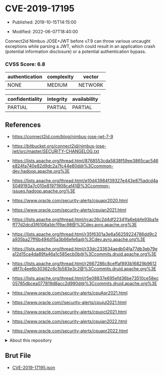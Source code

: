 # CVE-2019-17195

- Published: 2019-10-15T14:15:00

- Modified: 2022-06-07T18:40:00

Connect2id Nimbus JOSE+JWT before v7.9 can throw various uncaught exceptions while parsing a JWT, which could result in an application crash (potential information disclosure) or a potential authentication bypass.

### CVSS Score: **6.8**

| authentication | complexity | vector |
| --- | --- | --- |
| NONE | MEDIUM | NETWORK |

| confidentiality | integrity | availability |
| --- | --- | --- |
| PARTIAL | PARTIAL | PARTIAL |

## References

* https://connect2id.com/blog/nimbus-jose-jwt-7-9

* https://bitbucket.org/connect2id/nimbus-jose-jwt/src/master/SECURITY-CHANGELOG.txt

* https://lists.apache.org/thread.html/8768553cda5838f59ee3865cac546e824fa740e82d9dc2a7fc44e80d@%3Ccommon-dev.hadoop.apache.org%3E

* https://lists.apache.org/thread.html/e10d43984f39327e443e875adcd4a5049193a7c010e81971908caf41@%3Ccommon-issues.hadoop.apache.org%3E

* https://www.oracle.com/security-alerts/cpuapr2020.html

* https://www.oracle.com/security-alerts/cpujan2021.html

* https://lists.apache.org/thread.html/rcac26c2d4df22341fa6ebbfe93ba1eff77d2dcd3f6106a1dc1f9ac98@%3Cdev.avro.apache.org%3E

* https://lists.apache.org/thread.html/r35f6301a3e6a56259224786dd9c2a935ba27ff6b494d15a3b66efe6a@%3Cdev.avro.apache.org%3E

* https://lists.apache.org/thread.html/r33dc233634aedb04fa77db3eb79ea12d15ca4da89fa46a1c585ecb0b@%3Ccommits.druid.apache.org%3E

* https://lists.apache.org/thread.html/r2667286c8ceffaf893b16829b9612d8f7c4ee6b30362c6c1b583e3c2@%3Ccommits.druid.apache.org%3E

* https://lists.apache.org/thread.html/r5e08837e695efd36be73510ce58ec05785dbcea077819d8acc2d990d@%3Ccommits.druid.apache.org%3E

* https://www.oracle.com/security-alerts/cpuApr2021.html

* https://www.oracle.com//security-alerts/cpujul2021.html

* https://www.oracle.com/security-alerts/cpuoct2021.html

* https://www.oracle.com/security-alerts/cpujan2022.html

* https://www.oracle.com/security-alerts/cpuapr2022.html

<details>
<summary>About this repository</summary> 

  This repository is part of the project [Live Hack CVE](https://github.com/Live-Hack-CVE). Main website can be found [www.live-hack.org](https://www.live-hack.org) 
  
  Made by [Sn0wAlice](https://github.com/Sn0wAlice) for the people that care about security and need to have a feed of the latest CVEs. Hope you enjoy it, don't forget to star the repo and follow me on [Twitter](https://twitter.com/Sn0wAlice) and [Github](https://github.com/Sn0wAlice). And that is my [personnal website](https://www.alice-snow.me/)

  - [Home Page](https://github.com/Live-Hack-CVE)
  - [Framework](https://github.com/Live-Hack-CVE/cve-framework)
  - [CVE database](https://github.com/Live-Hack-CVE/full_database)
  - [Changelog](https://github.com/Live-Hack-CVE/Changelog)
</details>

## Brut File

* [CVE-2019-17195.json](https://raw.githubusercontent.com/Live-Hack-CVE/full_database/main/cves/2019/CVE-2019-17195.json)

